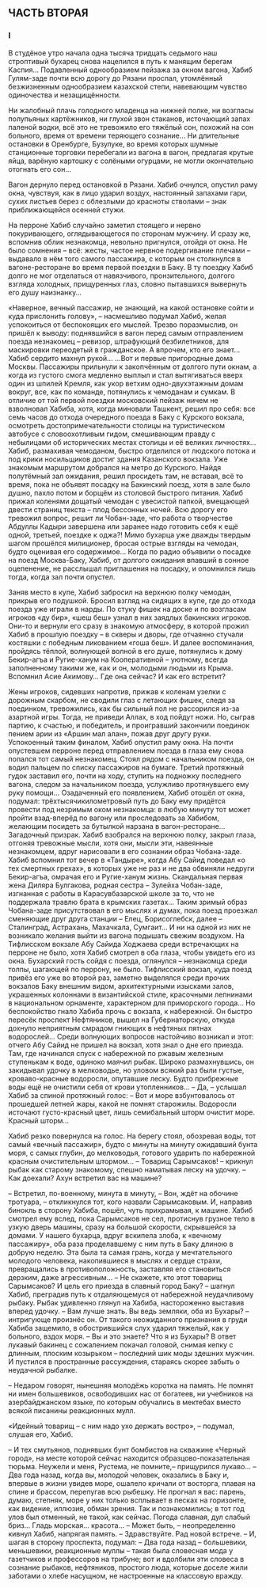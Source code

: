 ## ЧАСТЬ ВТОРАЯ

### I

В студёное утро начала одна тысяча тридцать седьмого наш строптивый бухарец снова нацелился в путь к манящим берегам Каспия... 
Подавленный однообразием пейзажа за окном вагона, Хабиб Гулям-заде почти всю дорогу до Рязани проспал, утомлённый безжизненным однообразием казахской степи, навевающим чувство одиночества и незащищённости.

Ни жалобный плачь голодного младенца на нижней полке, ни возгласы полупьяных картёжников, ни глухой звон стаканов, источающий запах паленой водки, всё это не тревожило его тяжёлый сон, похожий на сон больного, время от времени теряющего сознание... 
Ни длительные остановки в Оренбурге, Бузулуке, во время которых шумные станционные торговки перебегали из вагона в вагон, предлагая крутые яйца, варёную картошку с солёными огурцами, не могли окончательно отогнать его сон…

Вагон дернуло перед остановкой в Рязани.
Хабиб очнулся, опустил раму окна, чувствуя, как в лицо ударил воздух, настоянный запахами гари, сухих листьев берез с облезлыми до красноты стволами – знак приближающейся осенней стужи.

На перроне Хабиб случайно заметил стоящего и нервно покуривающего, оглядывающегося по сторонам мужчину.
И сразу же, вспомнив облик незнакомца, невольно пригнулся, отойдя от окна.
Не было сомнения – всё: жесты, частое нервное подергивание плечами – выдавало в нём того самого пассажира, с которым он столкнулся в вагоне-ресторане во время первой поездки в Баку.
В ту поездку Хабиб долго не мог отделаться от навязчивого, пронзительного, долгого взгляда холодных, прищуренных глаз, словно пытавшихся вывернуть его душу наизнанку…

«Наверное, вечный пассажир, не знающий, на какой остановке сойти и куда прислонить голову», – насмешливо подумал Хабиб, желая успокоиться от беспокоящих его мыслей.
Трезво поразмыслив, он пришёл к выводу: поднявшийся в вагон перед самым отправлением поезда незнакомец – ревизор, штрафующий безбилетников, для маскировки переодетый в гражданское.
А впрочем, кто его знает...
Хабиб сердито махнул рукой... 
…Вот и первые пригородные дома Москвы.
Пассажиры прильнули к закопчённым от долгого пути окнам, а когда из густого смога медленно выплыл и стал вытягиваться вверх один из шпилей Кремля, как укор ветхим одно-двухэтажным домам вокруг, все, как по команде, потянулись к чемоданам и сумкам. 
В отличие от той первой поездки московский пейзаж ничем не взволновал Хабиба, хотя, когда миновали Ташкент, решил про себя: все семь часов до отхода очередного поезда в Баку с Курского вокзала, осмотреть достопримечательности столицы на туристическом автобусе с словоохотливым гидом, смешивающим правду с небылицами об исторических местах столицы и её великих личностях… 
Хабиб, размахивая чемоданом, быстро отделился от людского потока и под крики носильщиков достиг здания Казанского вокзала.
Уже знакомым маршрутом добрался на метро до Курского.
Найдя полутёмный зал ожидания, решил просидеть там, не вставая, всё то время, пока не объявят посадку на Бакинский поезд, хотя в зале было душно, пахло потом и борщём из столовой быстрого питания. 
Хабиб прижал коленями дощатый чемодан с увесистой папкой, вмещающей двести страниц текста – плод бессонных ночей.
Всю дорогу его тревожил вопрос, решит ли Чобан-заде, что работа о творчестве Абдуллы Кадыри завершена или заранее надо готовить себя к ещё одной, третьей, поездке к оджа?! 
Мимо бухарца уже дважды твердым шагом прошёлся милиционер, бросая острые взгляды на чемодан, будто оценивая его содержимое... 
Когда по радио объявили о посадке на поезд Москва-Баку, Хабиб, от долгого ожидания впавший в сонное оцепенение, не расслышал приглашения на посадку, и опомнился лишь тогда, когда зал почти опустел.

Заняв место в купе, Хабиб забросил на верхнюю полку чемодан, прикрыв его подушкой.
Бросил взгляд на сидящих в купе, где до отхода поезда уже играли в нарды.
По стуку фишек на доске и по возгласам игроков «ду бир», «шеш беш» узнал в них заядлых бакинских игроков.
Они-то и вернули его сразу в знакомую атмосферу, в которой прожил Хабиб в прошлую поездку – в скверы и дворы, где отчаянно стучали костяшки с победным ликованием «гоша беш».
И далее воспоминания, пройдясь тёплой, волнующей волной в его душе, потянулись к дому Бекир-агъа и Ругие-ханум на Кооперативной – уютному, всегда заполненному такими же, как и он, молодыми людьми из Крыма.
Вспомнил Асие Акимову…
Где она сейчас?
И как его встретит?

Жены игроков, сидевших напротив, прижав к коленам узелки с дорожным скарбом, не сводили глаз с летающих фишек, следя за поединком, тревожились, как бы сильный пол не рассорился из-за азартной игры.
Тогда, не приведи Аллах, в ход пойдут ножи.
Но, сыграв партию, к счастью, и победитель, и проигравший закончили поединок пением арии из «Аршин мал алан», пожав друг другу руки. 
Успокоенный таким финалом, Хабиб опустил раму окна.
На почти опустевшем перроне перед отправлением поезда в глаза ему снова попался тот самый незнакомец.
Стоял рядом с начальником поезда, он водил пальцем по списку пассажиров на бумаге.
Третий протяжный гудок заставил его, почти на ходу, ступить на подножку последнего вагона, следом за начальником поезда, услужливо протянувшего ему руку помощи… 
Озадаченный его появлением, Хабиб отошёл от окна, подумал: трёхтысячикилометровый путь до Баку ему придётся провести под незримым оком незнакомца: в любую минуту тот может пройти взад-вперёд по вагону или проследовать за Хабибом, желающим посидеть за бутылкой нарзана в вагон-ресторане...
Загадочный призрак. 
Хабиб взобрался на верхнюю полку, закрыл глаза, отгоняя тревожные мысли, хотя они, мысли эти, навеянные незнакомцем, вдруг нарисовали в его сознании образ Чобана-заде.
Хабиб вспомнил тот вечер в «Тандыре», когда Абу Сайид поведал «о тех смертных грехах», в которых уже не раз и не два обвиняли недруги Бекир-агъа, омрачая его и Ругие-ханум жизнь.
Скандальная первая жена Диляра Булгакова, родная сестра – Зулейха Чобан-заде, изгнанная с работы в Карасувбазарской школе за то, что не поддержала травлю брата в крымских газетах… 
Таким зримый образ Чобана-заде присутствовал в его мыслях и думах, пока поезд проезжал сменяющие друг друга станции – Елец, Борисоглебск, далее – Сталинград, Астрахань, Махачкала, Сумгаит...
И ни на одной из них не возникало желания выйти из вагона подышать свежим воздухом. 
На Тифлисском вокзале Абу Сайида Ходжаева среди встречающих на перроне не было, хотя Хабиб смотрел в оба глаза, чтобы увидеть его из окна. 
Бухарский гость сойдя с поезда, оглянулся – незнакомца среди толпы, шагающей по перрону, не было. 
Тифлисский вокзал, куда поезд привёз его уже во второй раз, заметно выделялся среди прочих вокзалов Баку внешним видом, архитектурными изысками залов, украшенных колоннами в византийской стиле, красочными лепнинами в национальном орнаменте, характерном для приморского города…
Но беспокойство гнало Хабиба прочь с вокзала, к набережной.
Он быстро пересёк проспект Нефтяников, вышел на Губернаторскую, откуда дохнуло неприятным смрадом гниющих в нефтяных пятнах водорослей...
Среди волнующих вопросов настойчиво возникал и этот: отчего Абу Сайид не пришел на вокзал, хотя знал о дне его приезда. 
Там, где начинался спуск с набережной по ржавым железным ступенькам к воде, одиноко маячил рыбак.
Широко размахнувшись, он закидывал удочку в мелководье, но уловом всякий раз были густые, кроваво-красные водоросли, опутавшие леску.
Будто прибрежные воды ещё не очистили себя от крови утопленников... 
– Да, – услышал Хабиб за спиной протяжный голос: – Вот и море взбунтовалось от прошедшей летней жары, какой не помнят старожилы.
Водоросли источают густо-красный цвет, лишь семибальный шторм очистит море.
Красный шторм…

Хабиб резко повернулся на голос.
На берегу стоял, обозревая воды, тот самый «вечный пассажир», будто с минуты на минуту ожидавший бунта моря, с самых глубин, до мелководья, готового ударить по набережной красным очистительным штормом...
– Товарищ Сарымсаков! – крикнул рыбак как старому знакомому, спешно наматывая леску на удочку. – Как доехали?
Ахун встретил вас на машине?

– Встретил, по-военному, минута в минуту, – Вон, ждёт на обочине тротуара, – откликнулся тот, кого назвали Сарымсаковым.
И, направив бинокль в сторону Хабиба, пошёл, чуть прихрамывая, к машине. 
Хабиб смотрел ему вслед, пока Сарымсаков не сел, протиснув грузное тело в узкую дверь машины, сразу на большой скорости, скрывшейся за домами.
У нашего бухарца, вдруг вскипела злоба, к «вечному пассажиру», оба раза проделавшему с ним путь в Баку длиною в добрую неделю.
Эта была та самая грань, когда у мечтательного молодого человека, накопившиеся в мыслях и сердце страхи, превращались в противоположность, заставляя его становиться дерзким, даже агрессивным... 
– Не скажете, кто этот товарищ Сарымсаков?
И цель его приезда в славный город Баку? – шагнул Хабиб, преградив путь к отдаляющемуся от набережной неудачливому рыбаку. 
Рыбак удивленно глянул на Хабиба, настороженно выставив вперед удочку. 
– Вам лучше знать.
Вы ведь земляки, оба из Бухары? – интригующе произнёс он. 
От такого неожиданного признания в груди Хабиба защемило, в обострившийся слух ударил тяжелый, как у больного, вздох моря. 
– Вы и это знаете?
Что я из Бухары? 
В ответ лукавый бакинец с сожалением покачал головой, снимая кепку с длинным, плоским козырьком – последний шик моды здешних мужчин.
И пустился в пространные рассуждения, стараясь скорее забыть о неудачной рыбалке.

– Недаром говорят, нынешняя молодёжь коротка на память.
Не помнят ни имен большевиков, освободивших нас от богатеев, ни учебников на азербайджанском языке, по которым обучались в мектебах вместо всякой писанины реакционных мулл.

«Идейный товарищ – с ним надо ухо держать востро», – подумал, слушая его, Хабиб.

– И тех смутьянов, поднявших бунт бомбистов на скважине «Черный город», на месте которой сейчас находится образцово-показательная тюрьма.
Неужели и меня, Рустема, не помните,– прищурился лукаво... – Два года назад, когда вы, молодой человек, оказались в Баку и, впервые в жизни увидев море, ошалело кричали от восторга, плавая на спине и брассом, перепугав всю рыбешку.
Не прогнал я вас: парень, думаю, степняк, море у них только всплывает в песках на горизонте, как видение, иллюзия, обман зрения.
Так и познакомились; в тот год улов был отменный, не такой, как сейчас.
Погода славная, дул слабый бриз...
Гладь морская... красота... 
– Может быть, – неопределенно кивнул Хабиб, напрягая память. – Здравствуйте.
Рад новой встрече. – И, шагая в сторону проспекта, подумал: – Два года назад – большевики, меньшевики, реакционные муллы – такая была словесная мода у газетчиков и профессоров на трибуне; вот и вдолбили эти словеса в сознание рыбаков, нефтяников, простого люда, которые доселе жили заботами о хлебе насущном, не настроенные на классовую вражду.
